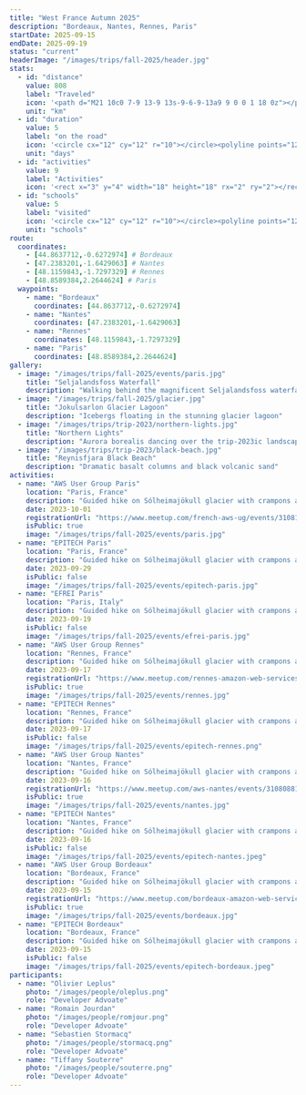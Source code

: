 ```yaml
---
title: "West France Autumn 2025"
description: "Bordeaux, Nantes, Rennes, Paris"
startDate: 2025-09-15
endDate: 2025-09-19
status: "current"
headerImage: "/images/trips/fall-2025/header.jpg"
stats:
  - id: "distance"
    value: 808
    label: "Traveled"
    icon: '<path d="M21 10c0 7-9 13-9 13s-9-6-9-13a9 9 0 0 1 18 0z"></path><circle cx="12" cy="10" r="3"></circle>'
    unit: "km"
  - id: "duration"
    value: 5
    label: "on the road"
    icon: '<circle cx="12" cy="12" r="10"></circle><polyline points="12,6 12,12 16,14"></polyline>'
    unit: "days"
  - id: "activities"
    value: 9
    label: "Activities"
    icon: '<rect x="3" y="4" width="18" height="18" rx="2" ry="2"></rect><line x1="16" y1="2" x2="16" y2="6"></line><line x1="8" y1="2" x2="8" y2="6"></line><line x1="3" y1="10" x2="21" y2="10"></line>'
  - id: "schools"
    value: 5
    label: "visited"
    icon: '<circle cx="12" cy="12" r="10"></circle><polyline points="12,6 12,12 16,14"></polyline>'
    unit: "schools"
route:
  coordinates:
    - [44.8637712,-0.6272974] # Bordeaux
    - [47.2383201,-1.6429063] # Nantes
    - [48.1159843,-1.7297329] # Rennes
    - [48.8589384,2.2644624] # Paris
  waypoints:
    - name: "Bordeaux"
      coordinates: [44.8637712,-0.6272974]
    - name: "Nantes"
      coordinates: [47.2383201,-1.6429063]
    - name: "Rennes"
      coordinates: [48.1159843,-1.7297329]
    - name: "Paris"
      coordinates: [48.8589384,2.2644624]
gallery:
  - image: "/images/trips/fall-2025/events/paris.jpg"
    title: "Seljalandsfoss Waterfall"
    description: "Walking behind the magnificent Seljalandsfoss waterfall at sunset"
  - image: "/images/trips/fall-2025/glacier.jpg"
    title: "Jokulsarlon Glacier Lagoon"
    description: "Icebergs floating in the stunning glacier lagoon"
  - image: "/images/trips/trip-2023/northern-lights.jpg"
    title: "Northern Lights"
    description: "Aurora borealis dancing over the trip-2023ic landscape"
  - image: "/images/trips/trip-2023/black-beach.jpg"
    title: "Reynisfjara Black Beach"
    description: "Dramatic basalt columns and black volcanic sand"
activities:
  - name: "AWS User Group Paris"
    location: "Paris, France"
    description: "Guided hike on Sólheimajökull glacier with crampons and ice axes"
    date: 2023-10-01
    registrationUrl: "https://www.meetup.com/french-aws-ug/events/310814753/"
    isPublic: true
    image: "/images/trips/fall-2025/events/paris.jpg"
  - name: "EPITECH Paris"
    location: "Paris, France"
    description: "Guided hike on Sólheimajökull glacier with crampons and ice axes"
    date: 2023-09-29
    isPublic: false
    image: "/images/trips/fall-2025/events/epitech-paris.jpg"
  - name: "EFREI Paris"
    location: "Paris, Italy"
    description: "Guided hike on Sólheimajökull glacier with crampons and ice axes"
    date: 2023-09-19
    isPublic: false
    image: "/images/trips/fall-2025/events/efrei-paris.jpg"
  - name: "AWS User Group Rennes"
    location: "Rennes, France"
    description: "Guided hike on Sólheimajökull glacier with crampons and ice axes"
    date: 2023-09-17
    registrationUrl: "https://www.meetup.com/rennes-amazon-web-services-user-group/events/310610530/"
    isPublic: true
    image: "/images/trips/fall-2025/events/rennes.jpg"
  - name: "EPITECH Rennes"
    location: "Rennes, France"
    description: "Guided hike on Sólheimajökull glacier with crampons and ice axes"
    date: 2023-09-17
    isPublic: false
    image: "/images/trips/fall-2025/events/epitech-rennes.png"
  - name: "AWS User Group Nantes"
    location: "Nantes, France"
    description: "Guided hike on Sólheimajökull glacier with crampons and ice axes"
    date: 2023-09-16
    registrationUrl: "https://www.meetup.com/aws-nantes/events/310808817/"
    isPublic: true
    image: "/images/trips/fall-2025/events/nantes.jpg"
  - name: "EPITECH Nantes"
    location: "Nantes, France"
    description: "Guided hike on Sólheimajökull glacier with crampons and ice axes"
    date: 2023-09-16
    isPublic: false
    image: "/images/trips/fall-2025/events/epitech-nantes.jpeg"
  - name: "AWS User Group Bordeaux"
    location: "Bordeaux, France"
    description: "Guided hike on Sólheimajökull glacier with crampons and ice axes"
    date: 2023-09-15
    registrationUrl: "https://www.meetup.com/bordeaux-amazon-web-services/events/310813673/"
    isPublic: true
    image: "/images/trips/fall-2025/events/bordeaux.jpg"
  - name: "EPITECH Bordeaux"
    location: "Bordeaux, France"
    description: "Guided hike on Sólheimajökull glacier with crampons and ice axes"
    date: 2023-09-15
    isPublic: false
    image: "/images/trips/fall-2025/events/epitech-bordeaux.jpeg"
participants:
  - name: "Olivier Leplus"
    photo: "/images/people/oleplus.png"
    role: "Developer Advoate"
  - name: "Romain Jourdan"
    photo: "/images/people/romjour.png"
    role: "Developer Advoate"
  - name: "Sebastien Stormacq"
    photo: "/images/people/stormacq.png"
    role: "Developer Advoate"
  - name: "Tiffany Souterre"
    photo: "/images/people/souterre.png"
    role: "Developer Advoate"
---
```

